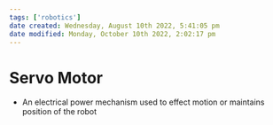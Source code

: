 ```yaml
---
tags: ['robotics']
date created: Wednesday, August 10th 2022, 5:41:05 pm
date modified: Monday, October 10th 2022, 2:02:17 pm
---
```


# Servo Motor
- An electrical power mechanism used to effect motion or maintains position of the robot



